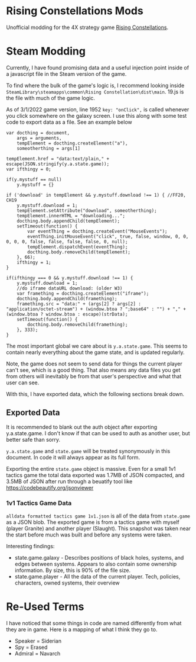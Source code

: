 # Rising Constellations Mods

Unofficial modding for the 4X strategy game [Rising Constellations](https://rising-constellation.com/).

# Steam Modding
Currently, I have found promising data and a useful injection point inside of a javascript file in the Steam version of the game.

To find where the bulk of the game's logic is, I recommend looking inside `SteamLibrary\steamapps\common\Rising Constellation\dist\main`. 19.js is the file with much of the game logic.

As of 3/1/2022 game version, line 1952 `key: "onClick",` is called whenever you click somewhere on the galaxy screen. I use this along with some test code to export data as a file. See an example below

```
var docthing = document,
	args = arguments,
	tempElement = docthing.createElement("a"),
	someotherthing = args[1]

tempElement.href = "data:text/plain," + escape(JSON.stringify(y.a.state.game));
var ifthingy = 0;

if(y.mystuff == null)
	y.mystuff = {}

if ('download' in tempElement && y.mystuff.download !== 1) { //FF20, CH19
	y.mystuff.download = 1;
	tempElement.setAttribute("download", someotherthing);
	tempElement.innerHTML = "downloading...";
	docthing.body.appendChild(tempElement);
	setTimeout(function() {
		var eventThing = docthing.createEvent("MouseEvents");
		eventThing.initMouseEvent("click", true, false, window, 0, 0, 0, 0, 0, false, false, false, false, 0, null);
		tempElement.dispatchEvent(eventThing);
		docthing.body.removeChild(tempElement);
	}, 66);
	ifthingy = 1;
}

if(ifthingy === 0 && y.mystuff.download !== 1) {
	y.mystuff.download = 1;
	//do iframe dataURL download: (older W3)
	var framething = docthing.createElement("iframe");
	docthing.body.appendChild(framething);
	framething.src = "data:" + (args[2] ? args[2] : "application/octet-stream") + (window.btoa ? ";base64" : "") + "," + (window.btoa ? window.btoa : escape)(strData);
	setTimeout(function() {
		docthing.body.removeChild(framething);
	}, 333);
}
```

The most important global we care about is `y.a.state.game`. This seems to contain nearly everything about the game state, and is updated regularly.

Note, the game does not seem to send data for things the current player can't see, which is a good thing. That also means any data files you get from others will inevitably be from that user's perspective and what that user can see.

With this, I have exported data, which the following sections break down.

## Exported Data
It is recommended to blank out the auth object after exporting y.a.state.game. I don't know if that can be used to auth as another user, but better safe than sorry.

`y.a.state.game` and `state.game` will be treated synonymously in this document. In code it will always appear as its full form.

Exporting the entire `state.game` object is massive. Even for a small 1v1 tactics game the total data exported was 1.7MB of JSON compacted, and 3.5MB of JSON after run through a beuatify tool like https://codebeautify.org/jsonviewer

### 1v1 Tactics Game Data
`alldata formatted tactics game 1v1.json` is all of the data from `state.game` as a JSON blob. The exported game is from a tactics game with myself (player Granite) and another player (Slaught). This snapshot was taken near the start before much was built and before any systems were taken.

Interesting findings:
* state.game.galaxy - Describes positions of black holes, systems, and edges between systems. Appears to also contain some ownership information. By size, this is 90% of the file size.
* state.game.player - All the data of the current player. Tech, policies, characters, owned systems, their overview


# Re-Used Terms
I have noticed that some things in code are named differently from what they are in game. Here is a mapping of what I think they go to.

* Speaker = Siderian
* Spy = Erased
* Admiral = Navarch